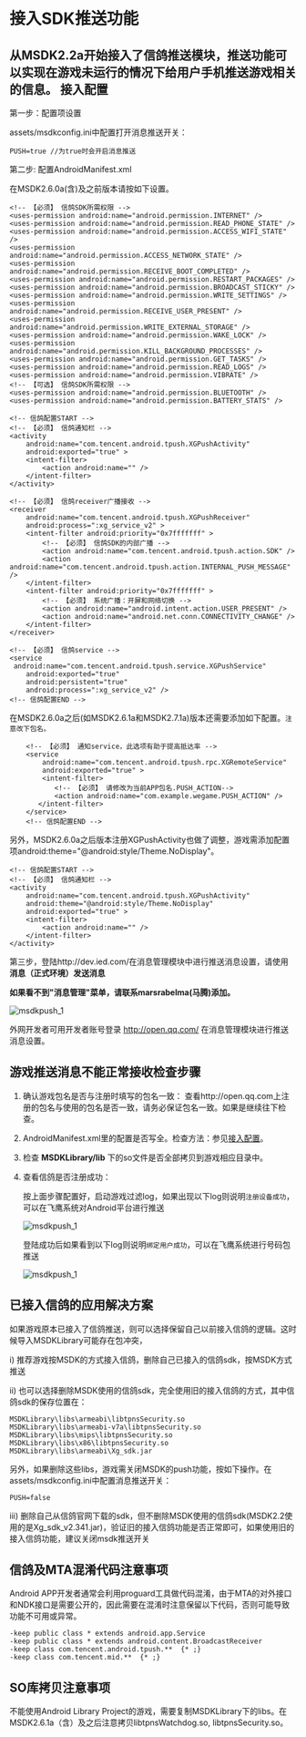 接入SDK推送功能
======
从MSDK2.2a开始接入了信鸽推送模块，推送功能可以实现在游戏未运行的情况下给用户手机推送游戏相关的信息。
接入配置
------
第一步：配置项设置

assets/msdkconfig.ini中配置打开消息推送开关：

    PUSH=true //为true时会开启消息推送

第二步: 配置AndroidManifest.xml

在MSDK2.6.0a(含)及之前版本请按如下设置。

    <!-- 【必须】 信鸽SDK所需权限 -->
    <uses-permission android:name="android.permission.INTERNET" />
    <uses-permission android:name="android.permission.READ_PHONE_STATE" />
    <uses-permission android:name="android.permission.ACCESS_WIFI_STATE" />
    <uses-permission android:name="android.permission.ACCESS_NETWORK_STATE" />
    <uses-permission android:name="android.permission.RECEIVE_BOOT_COMPLETED" />
    <uses-permission android:name="android.permission.RESTART_PACKAGES" />
    <uses-permission android:name="android.permission.BROADCAST_STICKY" />
    <uses-permission android:name="android.permission.WRITE_SETTINGS" />
    <uses-permission android:name="android.permission.RECEIVE_USER_PRESENT" />
    <uses-permission android:name="android.permission.WRITE_EXTERNAL_STORAGE" />
    <uses-permission android:name="android.permission.WAKE_LOCK" />
    <uses-permission android:name="android.permission.KILL_BACKGROUND_PROCESSES" />
    <uses-permission android:name="android.permission.GET_TASKS" />
    <uses-permission android:name="android.permission.READ_LOGS" />
    <uses-permission android:name="android.permission.VIBRATE" />
    <!-- 【可选】 信鸽SDK所需权限 -->
    <uses-permission android:name="android.permission.BLUETOOTH" />
    <uses-permission android:name="android.permission.BATTERY_STATS" />
    
    <!-- 信鸽配置START -->
    <!-- 【必须】 信鸽通知栏 -->
    <activity
        android:name="com.tencent.android.tpush.XGPushActivity"
        android:exported="true" >
        <intent-filter>
            <action android:name="" />
        </intent-filter>
    </activity>
    
    <!-- 【必须】 信鸽receiver广播接收 -->
    <receiver
        android:name="com.tencent.android.tpush.XGPushReceiver"
        android:process=":xg_service_v2" >
        <intent-filter android:priority="0x7fffffff" >
            <!-- 【必须】 信鸽SDK的内部广播 -->
            <action android:name="com.tencent.android.tpush.action.SDK" />
            <action android:name="com.tencent.android.tpush.action.INTERNAL_PUSH_MESSAGE" />
        </intent-filter>
        <intent-filter android:priority="0x7fffffff" >
            <!-- 【必须】 系统广播：开屏和网络切换 -->
            <action android:name="android.intent.action.USER_PRESENT" />
            <action android:name="android.net.conn.CONNECTIVITY_CHANGE" />
        </intent-filter>
    </receiver> 
    
    <!-- 【必须】 信鸽service -->
    <service
     android:name="com.tencent.android.tpush.service.XGPushService"
        android:exported="true"
        android:persistent="true"
        android:process=":xg_service_v2" />
    <!-- 信鸽配置END -->

在MSDK2.6.0a之后(如MSDK2.6.1a和MSDK2.7.1a)版本还需要添加如下配置。`注意改下包名。`

        <!-- 【必须】 通知service，此选项有助于提高抵达率 -->
        <service
            android:name="com.tencent.android.tpush.rpc.XGRemoteService"
            android:exported="true" >
            <intent-filter>
               <!-- 【必须】 请修改为当前APP包名.PUSH_ACTION-->
               <action android:name="com.example.wegame.PUSH_ACTION" />
           </intent-filter>
        </service>
        <!-- 信鸽配置END -->

另外，MSDK2.6.0a之后版本注册XGPushActivity也做了调整，游戏需添加配置项android:theme="@android:style/Theme.NoDisplay"。

    <!-- 信鸽配置START -->
    <!-- 【必须】 信鸽通知栏 -->
    <activity
        android:name="com.tencent.android.tpush.XGPushActivity"
        android:theme="@android:style/Theme.NoDisplay"
        android:exported="true" >
        <intent-filter>
            <action android:name="" />
        </intent-filter>
    </activity>

第三步，登陆http://dev.ied.com/在消息管理模块中进行推送消息设置，请使用 **消息（正式环境）发送消息**

**如果看不到"消息管理"菜单，请联系marsrabelma(马腾)添加。**

![msdkpush_1](./push_1.png)

外网开发者可用开发者账号登录 http://open.qq.com/ 在消息管理模块进行推送消息设置。

游戏推送消息不能正常接收检查步骤
------

1. 确认游戏包名是否与注册时填写的包名一致：
查看http://open.qq.com上注册的包名与使用的包名是否一致，请务必保证包名一致。如果是继续往下检查。

2. AndroidManifest.xml里的配置是否写全。检查方法：参见[接入配置](msdkpush.md#接入配置)。

3. 检查 **MSDKLibrary/lib** 下的so文件是否全部拷贝到游戏相应目录中。

4. 查看信鸽是否注册成功：

    按上面步骤配置好，启动游戏过滤log，如果出现以下log则说明`注册设备成功`，可以在飞鹰系统对Android平台进行推送

    ![msdkpush_1](./push_ce1.png)

    登陆成功后如果看到以下log则说明`绑定用户成功`，可以在飞鹰系统进行号码包推送
    
    ![msdkpush_1](./push_ce2.png)

已接入信鸽的应用解决方案
------
如果游戏原本已接入了信鸽推送，则可以选择保留自己以前接入信鸽的逻辑。这时候导入MSDKLibrary可能存在包冲突，

i)	推荐游戏按MSDK的方式接入信鸽，删除自己已接入的信鸽sdk，按MSDK方式推送

ii)	也可以选择删除MSDK使用的信鸽sdk，完全使用旧的接入信鸽的方式，其中信鸽sdk的保存位置在：

    MSDKLibrary\libs\armeabi\libtpnsSecurity.so
    MSDKLibrary\libs\armeabi-v7a\libtpnsSecurity.so
    MSDKLibrary\libs\mips\libtpnsSecurity.so
    MSDKLibrary\libs\x86\libtpnsSecurity.so 
    MSDKLibrary\libs\armeabi\Xg_sdk.jar

另外，如果删除这些libs，游戏需关闭MSDK的push功能，按如下操作。在assets/msdkconfig.ini中配置消息推送开关：

    PUSH=false 

iii)	删除自己从信鸽官网下载的sdk，但不删除MSDK使用的信鸽sdk(MSDK2.2使用的是Xg_sdk_v2.341.jar)，验证旧的接入信鸽功能是否正常即可，如果使用旧的接入信鸽功能，建议关闭msdk推送开关

信鸽及MTA混淆代码注意事项
------
Android APP开发者通常会利用proguard工具做代码混淆，由于MTA的对外接口和NDK接口是需要公开的，因此需要在混淆时注意保留以下代码，否则可能导致功能不可用或异常。

    -keep public class * extends android.app.Service
    -keep public class * extends android.content.BroadcastReceiver
    -keep class com.tencent.android.tpush.**  {* ;}
    -keep class com.tencent.mid.**  {* ;}



SO库拷贝注意事项
------
不能使用Android Library Project的游戏，需要复制MSDKLibrary下的libs。在MSDK2.6.1a（含）及之后注意拷贝libtpnsWatchdog.so, libtpnsSecurity.so。